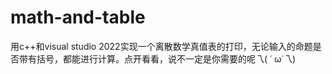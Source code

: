 # math-and-table
用c++和visual studio 2022实现一个离散数学真值表的打印，无论输入的命题是否带有括号，都能进行计算。点开看看，说不一定是你需要的呢乁( ˙ ω˙乁)
